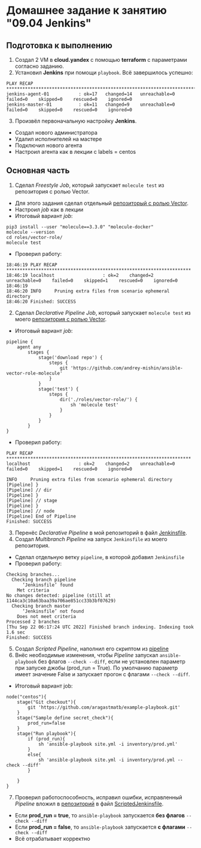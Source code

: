 # Домашнее задание к занятию "09.04 Jenkins"

## Подготовка к выполнению

1. Создал 2 VM в **cloud.yandex** с помощью **terraform** с параметрами согласно заданию.
2. Установил **Jenkins** при помощи `playbook`. Всё завершилось успешно:
```
PLAY RECAP **********************************************************************************************
jenkins-agent-01           : ok=17   changed=14   unreachable=0    failed=0    skipped=0    rescued=0    ignored=0
jenkins-master-01          : ok=11   changed=9    unreachable=0    failed=0    skipped=0    rescued=0    ignored=0
```
3. Произвёл первоначальную настройку **Jenkins**.
- Создал нового администратора
- Удалил исполнителей на мастере
- Подключил нового агента
- Настроил агента как в лекции c labels = centos

## Основная часть

1. Сделал *Freestyle Job*, который запускает `molecule test` из репозитория с ролью Vector.
- Для этого задания сделал отдельный [репозиторый с ролью Vector](https://github.com/andrey-mishin/ansible-vector-role-molecule "Репозиторий с vector-role").
- Настроил *job* как в лекции
- Итоговый вариант *job*:
```
pip3 install --user "molecule==3.3.0" "molecule-docker"
molecule --version
cd roles/vector-role/
molecule test
``` 
- Проверил работу:
```
18:46:19 PLAY RECAP *********************************************************************
18:46:19 localhost                  : ok=2    changed=2    unreachable=0    failed=0    skipped=1    rescued=0    ignored=0
18:46:19
18:46:20 INFO     Pruning extra files from scenario ephemeral directory
18:46:20 Finished: SUCCESS
```

2. Сделал *Declarative Pipeline Job*, который запускает `molecule test` из моего [репозитория с ролью Vector](https://github.com/andrey-mishin/ansible-vector-role-molecule "Репозиторий vector-role").
- Итоговый вариант *job*:
```
pipeline {
    agent any
        stages {
            stage('download repo') {
                steps {
                    git 'https://github.com/andrey-mishin/ansible-vector-role-molecule'
                }
            }
            stage('test') {
                steps {
                    dir('./roles/vector-role/') {
                        sh 'molecule test'
                    }
                }
            }
        }
}
```
- Проверил работу:
```
PLAY RECAP *********************************************************************
localhost                  : ok=2    changed=2    unreachable=0    failed=0    skipped=1    rescued=0    ignored=0

INFO     Pruning extra files from scenario ephemeral directory
[Pipeline] }
[Pipeline] // dir
[Pipeline] }
[Pipeline] // stage
[Pipeline] }
[Pipeline] // node
[Pipeline] End of Pipeline
Finished: SUCCESS
```

3. Перенёс *Declarative Pipeline* в мой репозиторий в файл [Jenkinsfile](https://github.com/andrey-mishin/ansible-vector-role-molecule/Jenkinsfile "Ссылка на Jenkinsfile").
4. Создал *Multibranch Pipeline* на запуск `Jenkinsfile` из моего репозитория.
- Сделал отдельную ветку `pipeline`, в которой добавил `Jenkinsfile`
- Проверил работу:
```
Checking branches...
  Checking branch pipeline
      ‘Jenkinsfile’ found
    Met criteria
No changes detected: pipeline (still at 1144ca3c10a63baa39a706ae851cc33b3bf07629)
  Checking branch master
      ‘Jenkinsfile’ not found
    Does not meet criteria
Processed 2 branches
[Thu Sep 22 06:17:24 UTC 2022] Finished branch indexing. Indexing took 1.6 sec
Finished: SUCCESS
```

5. Создал *Scripted Pipeline*, наполнил его скриптом из [pipeline](https://github.com/netology-code/mnt-homeworks/tree/MNT-13/09-ci-04-jenkins/pipeline "Ссылка на Jenkinsfile из ДЗ")
6. Внёс необходимые изменения, чтобы *Pipeline* запускал `ansible-playbook` без флагов `--check --diff`, если не установлен параметр при запуске джобы (prod_run = True). По умолчанию параметр имеет значение False и запускает прогон с флагами `--check --diff`.
- Итоговый вариант job:
```
node("centos"){
    stage("Git checkout"){
        git 'https://github.com/aragastmatb/example-playbook.git'
    }
    stage("Sample define secret_check"){
        prod_run=false
    }
    stage("Run playbook"){
        if (prod_run){
            sh 'ansible-playbook site.yml -i inventory/prod.yml'
        }
        else{
            sh 'ansible-playbook site.yml -i inventory/prod.yml --check --diff'
        }

    }
}
```
7. Проверил работоспособность, исправил ошибки, исправленный *Pipeline* вложил в [репозиторий](https://github.com/andrey-mishin/ansible-vector-role-molecule "Репозиторий") в файл [ScriptedJenkinsfile](https://github.com/andrey-mishin/ansible-vector-role-molecule/ScriptedJenkinsfile "Ссылка на ScriptedJenkinsfile").
- Если **prod_run = true**, то `ansible-playbook` запускается **без флагов** `--check --diff`
- Если **prod_run = false**, то `ansible-playbook` запускается **с флагами** `--check --diff`
- Всё отрабатывает корректно
